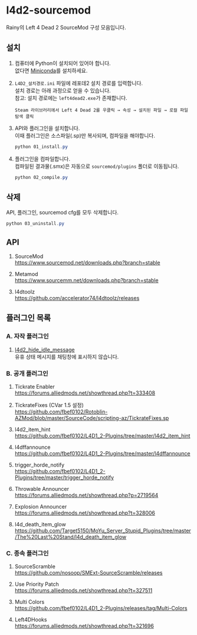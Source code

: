 # l4d2-sourcemod

Rainy의 Left 4 Dead 2 SourceMod 구성 모음입니다.

## 설치

1. 컴퓨터에 Python이 설치되어 있어야 합니다.  
   없다면 [Miniconda](https://www.anaconda.com/docs/getting-started/miniconda/install#windows-installation)를 설치하세요.

2. `L4D2_설치경로.ini` 파일에 레포데2 설치 경로를 입력합니다.  
   설치 경로는 아래 과정으로 얻을 수 있습니다.  
   참고: 설치 경로에는 `left4dead2.exe`가 존재합니다.

   ```text
   Steam 라이브러리에서 Left 4 Dead 2를 우클릭 → 속성 → 설치된 파일 → 로컬 파일 탐색 클릭
   ```

3. API와 플러그인을 설치합니다.  
   이때 플러그인은 소스파일(.sp)만 복사되며, 컴파일을 해야합니다.

   ```powershell
   python 01_install.py
   ```

4. 플러그인을 컴파일합니다.  
   컴파일된 결과물(.smx)은 자동으로 `sourcemod/plugins` 폴더로 이동됩니다.

   ```powershell
   python 02_compile.py
   ```

## 삭제

API, 플러그인, sourcemod cfg를 모두 삭제합니다.

```powershell
python 03_uninstall.py
```

## API

1. SourceMod  
   <https://www.sourcemod.net/downloads.php?branch=stable>

2. Metamod  
   <https://www.sourcemm.net/downloads.php?branch=stable>

3. l4dtoolz  
   <https://github.com/accelerator74/l4dtoolz/releases>

## 플러그인 목록

### A. 자작 플러그인

1. [l4d2_hide_idle_message](/Plugin/l4d2_hide_idle_message)  
   유휴 상태 메시지를 채팅창에 표시하지 않습니다.

### B. 공개 플러그인

1. Tickrate Enabler  
   <https://forums.alliedmods.net/showthread.php?t=333408>

2. TickrateFixes (CVar 1.5 설정)  
   <https://github.com/fbef0102/Rotoblin-AZMod/blob/master/SourceCode/scripting-az/TickrateFixes.sp>

3. l4d2_item_hint  
   <https://github.com/fbef0102/L4D1_2-Plugins/tree/master/l4d2_item_hint>

4. l4dffannounce  
   <https://github.com/fbef0102/L4D1_2-Plugins/tree/master/l4dffannounce>

5. trigger_horde_notify  
   <https://github.com/fbef0102/L4D1_2-Plugins/tree/master/trigger_horde_notify>

6. Throwable Announcer  
   <https://forums.alliedmods.net/showthread.php?p=2719564>

7. Explosion Announcer  
   <https://forums.alliedmods.net/showthread.php?t=328006>

8. l4d_death_item_glow  
   <https://github.com/Target5150/MoYu_Server_Stupid_Plugins/tree/master/The%20Last%20Stand/l4d_death_item_glow>

### C. 종속 플러그인

1. SourceScramble  
   <https://github.com/nosoop/SMExt-SourceScramble/releases>

2. Use Priority Patch  
   <https://forums.alliedmods.net/showthread.php?t=327511>

3. Multi Colors  
   <https://github.com/fbef0102/L4D1_2-Plugins/releases/tag/Multi-Colors>

4. Left4DHooks  
   <https://forums.alliedmods.net/showthread.php?t=321696>
